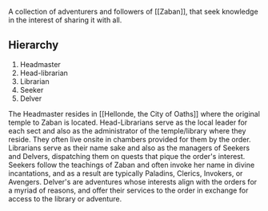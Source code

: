 A collection of adventurers and followers of [[Zaban]], that seek knowledge in the interest of sharing it with all.

## Hierarchy

1. Headmaster
2. Head-librarian
3. Librarian
4. Seeker
5. Delver

The Headmaster resides in [[Hellonde, the City of Oaths]] where the original temple to Zaban is located. Head-Librarians serve as the local leader for each sect and also as the administrator of the temple/library where they reside. They often live onsite in chambers provided for them by the order. Librarians serve as their name sake and also as the managers of Seekers and Delvers, dispatching them on quests that pique the order's interest. Seekers follow the teachings of Zaban and often invoke her name in divine incantations, and as a result are typically Paladins, Clerics, Invokers, or Avengers. Delver's are adventures whose interests align with the orders for a myriad of reasons, and offer their services to the order in exchange for access to the library or adventure.